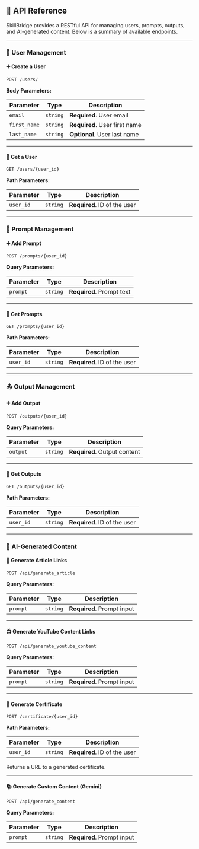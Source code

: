 
## 📡 API Reference

SkillBridge provides a RESTful API for managing users, prompts, outputs, and AI-generated content. Below is a summary of available endpoints.

---

### 👤 User Management

#### ➕ Create a User

```http
POST /users/
```

**Body Parameters:**

| Parameter    | Type     | Description                   |
| ------------ | -------- | ----------------------------- |
| `email`      | `string` | **Required**. User email      |
| `first_name` | `string` | **Required**. User first name |
| `last_name`  | `string` | **Optional**. User last name  |

---

#### 📄 Get a User

```http
GET /users/{user_id}
```

**Path Parameters:**

| Parameter | Type     | Description                  |
| --------- | -------- | ---------------------------- |
| `user_id` | `string` | **Required**. ID of the user |

---

### 💬 Prompt Management

#### ➕ Add Prompt

```http
POST /prompts/{user_id}
```

**Query Parameters:**

| Parameter | Type     | Description               |
| --------- | -------- | ------------------------- |
| `prompt`  | `string` | **Required**. Prompt text |

---

#### 📄 Get Prompts

```http
GET /prompts/{user_id}
```

**Path Parameters:**

| Parameter | Type     | Description                  |
| --------- | -------- | ---------------------------- |
| `user_id` | `string` | **Required**. ID of the user |

---

### 📤 Output Management

#### ➕ Add Output

```http
POST /outputs/{user_id}
```

**Query Parameters:**

| Parameter | Type     | Description                  |
| --------- | -------- | ---------------------------- |
| `output`  | `string` | **Required**. Output content |

---

#### 📄 Get Outputs

```http
GET /outputs/{user_id}
```

**Path Parameters:**

| Parameter | Type     | Description                  |
| --------- | -------- | ---------------------------- |
| `user_id` | `string` | **Required**. ID of the user |

---

### 🧠 AI-Generated Content

#### 📰 Generate Article Links

```http
POST /api/generate_article
```

**Query Parameters:**

| Parameter | Type     | Description                |
| --------- | -------- | -------------------------- |
| `prompt`  | `string` | **Required**. Prompt input |

---

#### 📺 Generate YouTube Content Links

```http
POST /api/generate_youtube_content
```

**Query Parameters:**

| Parameter | Type     | Description                |
| --------- | -------- | -------------------------- |
| `prompt`  | `string` | **Required**. Prompt input |

---

#### 🧾 Generate Certificate

```http
POST /certificate/{user_id}
```

**Path Parameters:**

| Parameter | Type     | Description                  |
| --------- | -------- | ---------------------------- |
| `user_id` | `string` | **Required**. ID of the user |

Returns a URL to a generated certificate.

---

#### 📚 Generate Custom Content (Gemini)

```http
POST /api/generate_content
```

**Query Parameters:**

| Parameter | Type     | Description                |
| --------- | -------- | -------------------------- |
| `prompt`  | `string` | **Required**. Prompt input |


